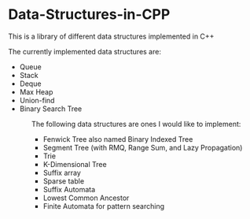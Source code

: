 # Data-Structures-in-CPP
 
This is a library of different data structures implemented in C++

The currently implemented data structures are:
<ul>
 <li> Queue </li>
 <li> Stack </li>
 <li> Deque </li>
 <li> Max Heap </li>
 <li> Union-find </li>
 <li> Binary Search Tree </li>
<ul>
 
 The following data structures are ones I would like to implement:
 <ul>
 <li> Fenwick Tree also named Binary Indexed Tree </li>
 <li> Segment Tree (with RMQ, Range Sum, and Lazy Propagation)</li>
 <li> Trie </li>
 <li> K-Dimensional Tree </li>
 <li> Suffix array </li>
 <li> Sparse table </li>
 <li> Suffix Automata </li>
 <li> Lowest Common Ancestor </li>
 <li> Finite Automata for pattern searching </li>
 </ul>
